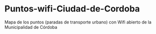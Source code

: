 # Puntos-wifi-Ciudad-de-Cordoba
Mapa de los puntos (paradas de transporte urbano) con Wifi abierto de la Municipalidad de Córdoba
